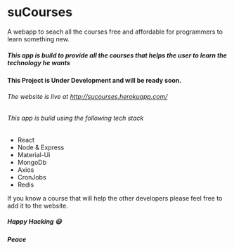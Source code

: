 # suCourses
A webapp to seach all the courses free and affordable for programmers to learn something new.

##### This app is build to provide all the courses that helps the user to learn the technology he wants

#### This Project is Under Development and will be ready soon. 

###### The website is live at http://sucourses.herokuapp.com/

###### This app is build using the following tech stack

+ React
+ Node & Express
+ Material-Ui
+ MongoDb
+ Axios
+ CronJobs
+ Redis

If you know a course that will help the other developers please feel free to add it to the website.

##### Happy Hacking :smiley:
##### Peace
